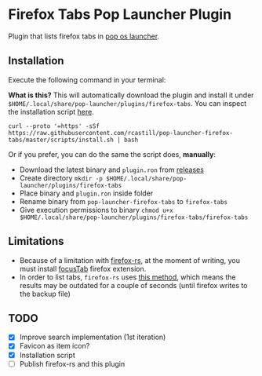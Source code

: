 # Firefox Tabs Pop Launcher Plugin

Plugin that lists firefox tabs in [pop os launcher](https://github.com/pop-os/launcher).

## Installation

Execute the following command in your terminal:

**What is this?** This will automatically download the plugin and install it under `$HOME/.local/share/pop-launcher/plugins/firefox-tabs`. You can inspect the installation script [here](https://github.com/rcastill/pop-launcher-firefox-tabs/blob/master/scripts/install.sh).

```console
curl --proto '=https' -sSf https://raw.githubusercontent.com/rcastill/pop-launcher-firefox-tabs/master/scripts/install.sh | bash
```

Or if you prefer, you can do the same the script does, **manually**:

- Download the latest binary and `plugin.ron` from [releases](https://github.com/rcastill/pop-launcher-firefox-tabs/releases)
- Create directory `mkdir -p $HOME/.local/share/pop-launcher/plugins/firefox-tabs`
- Place binary and `plugin.ron` inside folder
- Rename binary from `pop-launcher-firefox-tabs` to `firefox-tabs`
- Give execution permissions to binary `chmod u+x $HOME/.local/share/pop-launcher/plugins/firefox-tabs/firefox-tabs`

## Limitations

- Because of a limitation with [firefox-rs](https://github.com/rcastill/firefox-rs), at the moment of writing, you must install [focusTab](https://addons.mozilla.org/en-US/firefox/addon/focus_tab/) firefox extension.
- In order to list tabs, `firefox-rs` uses [this method](https://superuser.com/questions/269443/list-open-firefox-tabs-from-the-command-line), which means the results may be outdated for a couple of seconds (until firefox writes to the backup file)

## TODO

- [x] Improve search implementation (1st iteration)
- [x] Favicon as item icon?
- [x] Installation script
- [ ] Publish firefox-rs and this plugin